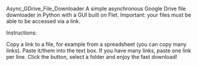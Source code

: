 Async_GDrive_File_Downloader
A simple asynchronous Google Drive file downloader in Python with a GUI built on Flet. Important: your files must be able to be accessed via a link.

Instructions:

Copy a link to a file, for example from a spreadsheet (you can copy many links).
Paste it/them into the text box. If you have many links, paste one link per line.
Click the button, select a folder and enjoy the fast download!